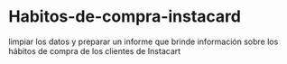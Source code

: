 # Habitos-de-compra-instacard
limpiar los datos y preparar un informe que brinde información sobre los hábitos de compra de los clientes de Instacart
